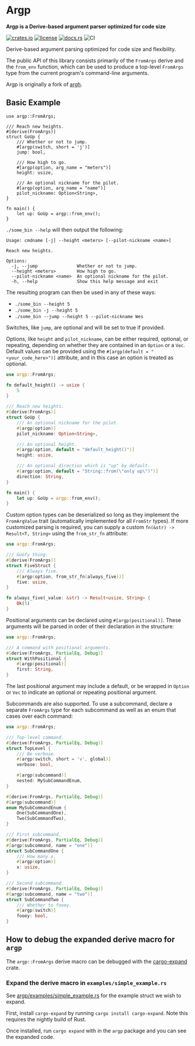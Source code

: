 # Argp
**Argp is a Derive-based argument parser optimized for code size**

[![crates.io](https://img.shields.io/crates/v/argp.svg)](https://crates.io/crates/argp)
[![license](https://img.shields.io/badge/license-BSD3.0-blue.svg)](https://github.com/jirutka/argp/LICENSE)
[![docs.rs](https://docs.rs/argp/badge.svg)](https://docs.rs/crate/argp/)
![CI](https://github.com/jirutka/argp/workflows/CI/badge.svg)

Derive-based argument parsing optimized for code size and flexibility.

The public API of this library consists primarily of the `FromArgs`
derive and the `from_env` function, which can be used to produce
a top-level `FromArgs` type from the current program's command-line
arguments.

Argp is originally a fork of [argh](https://github.com/google/argh/).

## Basic Example

```rust,no_run
use argp::FromArgs;

/// Reach new heights.
#[derive(FromArgs)]
struct GoUp {
    /// Whether or not to jump.
    #[argp(switch, short = 'j')]
    jump: bool,

    /// How high to go.
    #[argp(option, arg_name = "meters")]
    height: usize,

    /// An optional nickname for the pilot.
    #[argp(option, arg_name = "name")]
    pilot_nickname: Option<String>,
}

fn main() {
    let up: GoUp = argp::from_env();
}
```

`./some_bin --help` will then output the following:

```
Usage: cmdname [-j] --height <meters> [--pilot-nickname <name>]

Reach new heights.

Options:
  -j, --jump               Whether or not to jump.
  --height <meters>        How high to go.
  --pilot-nickname <name>  An optional nickname for the pilot.
  -h, --help               Show this help message and exit
```

The resulting program can then be used in any of these ways:
- `./some_bin --height 5`
- `./some_bin -j --height 5`
- `./some_bin --jump --height 5 --pilot-nickname Wes`

Switches, like `jump`, are optional and will be set to true if provided.

Options, like `height` and `pilot_nickname`, can be either required,
optional, or repeating, depending on whether they are contained in an
`Option` or a `Vec`. Default values can be provided using the
`#[argp(default = "<your_code_here>")]` attribute, and in this case an
option is treated as optional.

```rust
use argp::FromArgs;

fn default_height() -> usize {
    5
}

/// Reach new heights.
#[derive(FromArgs)]
struct GoUp {
    /// An optional nickname for the pilot.
    #[argp(option)]
    pilot_nickname: Option<String>,

    /// An optional height.
    #[argp(option, default = "default_height()")]
    height: usize,

    /// An optional direction which is "up" by default.
    #[argp(option, default = "String::from(\"only up\")")]
    direction: String,
}

fn main() {
    let up: GoUp = argp::from_env();
}
```

Custom option types can be deserialized so long as they implement the
`FromArgValue` trait (automatically implemented for all `FromStr` types).
If more customized parsing is required, you can supply a custom
`fn(&str) -> Result<T, String>` using the `from_str_fn` attribute:

```rust
use argp::FromArgs;

/// Goofy thing.
#[derive(FromArgs)]
struct FiveStruct {
    /// Always five.
    #[argp(option, from_str_fn(always_five))]
    five: usize,
}

fn always_five(_value: &str) -> Result<usize, String> {
    Ok(5)
}
```

Positional arguments can be declared using `#[argp(positional)]`.
These arguments will be parsed in order of their declaration in
the structure:

```rust
use argp::FromArgs;

/// A command with positional arguments.
#[derive(FromArgs, PartialEq, Debug)]
struct WithPositional {
    #[argp(positional)]
    first: String,
}
```

The last positional argument may include a default, or be wrapped in
`Option` or `Vec` to indicate an optional or repeating positional argument.

Subcommands are also supported. To use a subcommand, declare a separate
`FromArgs` type for each subcommand as well as an enum that cases
over each command:

```rust
use argp::FromArgs;

/// Top-level command.
#[derive(FromArgs, PartialEq, Debug)]
struct TopLevel {
    /// Be verbose.
    #[argp(switch, short = 'v', global)]
    verbose: bool,

    #[argp(subcommand)]
    nested: MySubCommandEnum,
}

#[derive(FromArgs, PartialEq, Debug)]
#[argp(subcommand)]
enum MySubCommandEnum {
    One(SubCommandOne),
    Two(SubCommandTwo),
}

/// First subcommand.
#[derive(FromArgs, PartialEq, Debug)]
#[argp(subcommand, name = "one")]
struct SubCommandOne {
    /// How many x.
    #[argp(option)]
    x: usize,
}

/// Second subcommand.
#[derive(FromArgs, PartialEq, Debug)]
#[argp(subcommand, name = "two")]
struct SubCommandTwo {
    /// Whether to fooey.
    #[argp(switch)]
    fooey: bool,
}
```

## How to debug the expanded derive macro for `argp`

The `argp::FromArgs` derive macro can be debugged with the [cargo-expand](https://crates.io/crates/cargo-expand) crate.

### Expand the derive macro in `examples/simple_example.rs`

See [argp/examples/simple_example.rs](./argp/examples/simple_example.rs) for the example struct we wish to expand.

First, install `cargo-expand` by running `cargo install cargo-expand`. Note this requires the nightly build of Rust.

Once installed, run `cargo expand` with in the `argp` package and you can see the expanded code.
